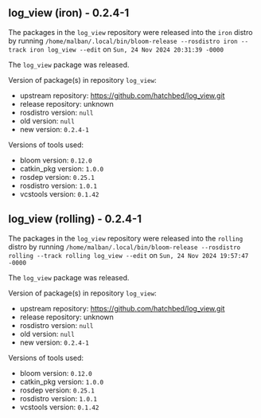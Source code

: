 ## log_view (iron) - 0.2.4-1

The packages in the `log_view` repository were released into the `iron` distro by running `/home/malban/.local/bin/bloom-release --rosdistro iron --track iron log_view --edit` on `Sun, 24 Nov 2024 20:31:39 -0000`

The `log_view` package was released.

Version of package(s) in repository `log_view`:

- upstream repository: https://github.com/hatchbed/log_view.git
- release repository: unknown
- rosdistro version: `null`
- old version: `null`
- new version: `0.2.4-1`

Versions of tools used:

- bloom version: `0.12.0`
- catkin_pkg version: `1.0.0`
- rosdep version: `0.25.1`
- rosdistro version: `1.0.1`
- vcstools version: `0.1.42`


## log_view (rolling) - 0.2.4-1

The packages in the `log_view` repository were released into the `rolling` distro by running `/home/malban/.local/bin/bloom-release --rosdistro rolling --track rolling log_view --edit` on `Sun, 24 Nov 2024 19:57:47 -0000`

The `log_view` package was released.

Version of package(s) in repository `log_view`:

- upstream repository: https://github.com/hatchbed/log_view.git
- release repository: unknown
- rosdistro version: `null`
- old version: `null`
- new version: `0.2.4-1`

Versions of tools used:

- bloom version: `0.12.0`
- catkin_pkg version: `1.0.0`
- rosdep version: `0.25.1`
- rosdistro version: `1.0.1`
- vcstools version: `0.1.42`


